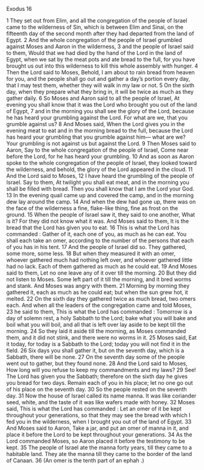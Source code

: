 Exodus 16

1	They set out from Elim, and all the congregation of the people of Israel came to the wilderness of Sin, which is between Elim and Sinai, on the fifteenth day of the second month after they had departed from the land of Egypt.
2	And the whole congregation of the people of Israel grumbled against Moses and Aaron in the wilderness,
3	and the people of Israel said to them, Would that we had died by the hand of the Lord in the land of Egypt, when we sat by the meat pots and ate bread to the full, for you have brought us out into this wilderness to kill this whole assembly with hunger.
4	Then the Lord said to Moses, Behold, I am about to rain bread from heaven for you, and the people shall go out and gather a day’s portion every day, that I may test them, whether they will walk in my law or not.
5	On the sixth day, when they prepare what they bring in, it will be twice as much as they gather daily.
6	So Moses and Aaron said to all the people of Israel, At evening you shall know that it was the Lord who brought you out of the land of Egypt,
7	and in the morning you shall see the glory of the Lord, because he has heard your grumbling against the Lord. For what are we, that you grumble against us?
8	And Moses said, When the Lord gives you in the evening meat to eat and in the morning bread to the full, because the Lord has heard your grumbling that you grumble against him— what are we? Your grumbling is not against us but against the Lord.
9	Then Moses said to Aaron, Say to the whole congregation of the people of Israel, Come near before the Lord, for he has heard your grumbling.
10	And as soon as Aaron spoke to the whole congregation of the people of Israel, they looked toward the wilderness, and behold, the glory of the Lord appeared in the cloud.
11	And the Lord said to Moses,
12	I have heard the grumbling of the people of Israel. Say to them, At twilight you shall eat meat, and in the morning you shall be filled with bread. Then you shall know that I am the Lord your God.
13	In the evening quail came up and covered the camp, and in the morning dew lay around the camp.
14	And when the dew had gone up, there was on the face of the wilderness a fine, flake-like thing, fine as frost on the ground.
15	When the people of Israel saw it, they said to one another, What is it? For they did not know what it was. And Moses said to them, It is the bread that the Lord has given you to eat.
16	This is what the Lord has commanded : Gather of it, each one of you, as much as he can eat. You shall each take an omer, according to the number of the persons that each of you has in his tent.
17	And the people of Israel did so. They gathered, some more, some less.
18	But when they measured it with an omer, whoever gathered much had nothing left over, and whoever gathered little had no lack. Each of them gathered as much as he could eat.
19	And Moses said to them, Let no one leave any of it over till the morning.
20	But they did not listen to Moses. Some left part of it till the morning, and it bred worms and stank. And Moses was angry with them.
21	Morning by morning they gathered it, each as much as he could eat; but when the sun grew hot, it melted.
22	On the sixth day they gathered twice as much bread, two omers each. And when all the leaders of the congregation came and told Moses,
23	he said to them, This is what the Lord has commanded : Tomorrow is a day of solemn rest, a holy Sabbath to the Lord; bake what you will bake and boil what you will boil, and all that is left over lay aside to be kept till the morning.
24	So they laid it aside till the morning, as Moses commanded them, and it did not stink, and there were no worms in it.
25	Moses said, Eat it today, for today is a Sabbath to the Lord; today you will not find it in the field.
26	Six days you shall gather it, but on the seventh day, which is a Sabbath, there will be none.
27	On the seventh day some of the people went out to gather, but they found none.
28	And the Lord said to Moses, How long will you refuse to keep my commandments and my laws?
29	See! The Lord has given you the Sabbath; therefore on the sixth day he gives you bread for two days. Remain each of you in his place; let no one go out of his place on the seventh day.
30	So the people rested on the seventh day.
31	Now the house of Israel called its name manna. It was like coriander seed, white, and the taste of it was like wafers made with honey.
32	Moses said, This is what the Lord has commanded : Let an omer of it be kept throughout your generations, so that they may see the bread with which I fed you in the wilderness, when I brought you out of the land of Egypt.
33	And Moses said to Aaron, Take a jar, and put an omer of manna in it, and place it before the Lord to be kept throughout your generations.
34	As the Lord commanded Moses, so Aaron placed it before the testimony to be kept.
35	The people of Israel ate the manna forty years, till they came to a habitable land. They ate the manna till they came to the border of the land of Canaan.
36	(An omer is the tenth part of an ephah .)


